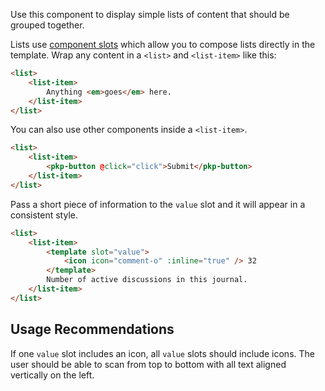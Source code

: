 
Use this component to display simple lists of content that should be grouped together.

Lists use [component slots](https://vuejs.org/v2/guide/components.html#Content-Distribution-with-Slots) which allow you to compose lists directly in the template. Wrap any content in a `<list>` and `<list-item>` like this:

```html
<list>
	<list-item>
		Anything <em>goes</em> here.
	</list-item>
</list>
```

You can also use other components inside a `<list-item>`.

```html
<list>
	<list-item>
		<pkp-button @click="click">Submit</pkp-button>
	</list-item>
</list>
```

Pass a short piece of information to the `value` slot and it will appear in a consistent style.

```html
<list>
	<list-item>
		<template slot="value">
			<icon icon="comment-o" :inline="true" /> 32
		</template>
		Number of active discussions in this journal.
	</list-item>
</list>
```


## Usage Recommendations

If one `value` slot includes an icon, all `value` slots should include icons. The user should be able to scan from top to bottom with all text aligned vertically on the left.
